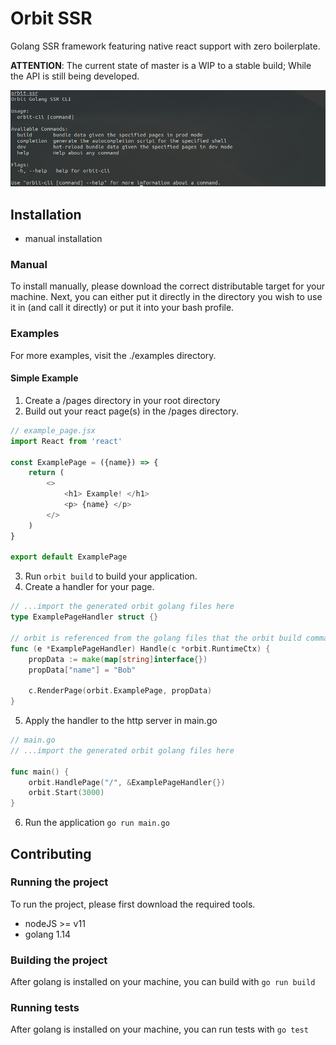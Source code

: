 # Orbit SSR
Golang SSR framework featuring native react support with zero boilerplate.

__ATTENTION__: The current state of master is a WIP to a stable build; While the API is still being developed. 

![CLI](./.github/cap.png)

## Installation
- manual installation

### Manual
To install manually, please download the correct distributable target for your machine. Next, you can either put it directly
in the directory you wish to use it in (and call it directly) or put it into your bash profile.


### Examples
For more examples, visit the ./examples directory.

#### Simple Example
1. Create a /pages directory in your root directory
2. Build out your react page(s) in the /pages directory.
```js
// example_page.jsx
import React from 'react'

const ExamplePage = ({name}) => {
    return (
        <>
            <h1> Example! </h1>
            <p> {name} </p>
        </>
    )
}
 
export default ExamplePage
```
3. Run `orbit build` to build your application.
4. Create a handler for your page.
```go
// ...import the generated orbit golang files here
type ExamplePageHandler struct {}

// orbit is referenced from the golang files that the orbit build command generates
func (e *ExamplePageHandler) Handle(c *orbit.RuntimeCtx) {
    propData := make(map[string]interface{})
    propData["name"] = "Bob"

    c.RenderPage(orbit.ExamplePage, propData)
}
```
5. Apply the handler to the http server in main.go
```go
// main.go
// ...import the generated orbit golang files here

func main() {
    orbit.HandlePage("/", &ExamplePageHandler{})
    orbit.Start(3000)
}
```
6. Run the application `go run main.go`


## Contributing
### Running the project
To run the project, please first download the required tools.
- nodeJS >= v11
- golang 1.14

### Building the project
After golang is installed on your machine, you can build with `go run build`

### Running tests
After golang is installed on your machine, you can run tests with `go test`